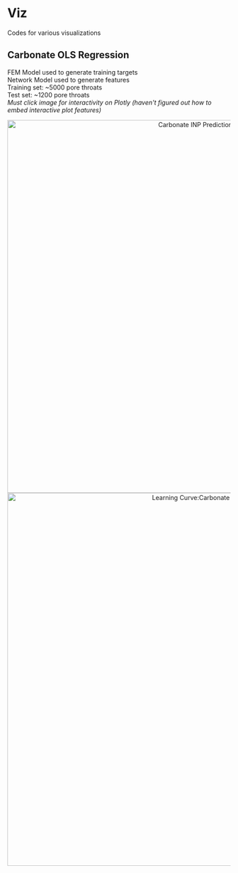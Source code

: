 # Viz
Codes for various visualizations

## Carbonate OLS Regression  
FEM Model used to generate training targets  
Network Model used to generate features  
Training set: ~5000 pore throats  
Test set: ~1200 pore throats  
*Must click image for interactivity on Plotly (haven't figured out how to embed interactive plot features)*
<div>
    <a href="https://plot.ly/~tthib22/0/?share_key=B2naeQmBU1pgWSm5kzdyQ3" target="_blank" title="Carbonate INP Predictions" style="display: block; text-align: center;"><img src="https://plot.ly/~tthib22/0.png?share_key=B2naeQmBU1pgWSm5kzdyQ3" alt="Carbonate INP Predictions" style="max-width: 100%;width: 840px;"  width="840" onerror="this.onerror=null;this.src='https://plot.ly/404.png';" /></a></div>  


<div>
    <a href="https://plot.ly/~tthib22/2/?share_key=BOAXMHtWfgT5tUctwIUXpt" target="_blank" title="Learning Curve:Carbonate INP" style="display: block; text-align: center;"><img src="https://plot.ly/~tthib22/2.png?share_key=BOAXMHtWfgT5tUctwIUXpt" alt="Learning Curve:Carbonate INP" style="max-width: 100%;width: 840px;"  width="840" onerror="this.onerror=null;this.src='https://plot.ly/404.png';" /></a>
